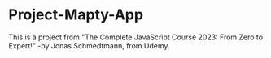 # Project-Mapty-App
This is a project from "The Complete JavaScript Course 2023: From Zero to Expert!" -by Jonas Schmedtmann, from Udemy.
